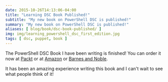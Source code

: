 ```yaml
---
date: 2015-10-26T14:13:06-04:00
title: "Learning DSC Book Published!"
subtitle: "My new book on PowerShell DSC is published!"
summary: "My new book on PowerShell DSC is published!"
aliases: [ blog/book/dsc-book-published/ ]
img: img/learning_powershell_dsc_first_edition.jpg
tags: [ dsc, puppet, book ]
---
```


The PowerShell DSC Book I have been writing is finished! You can order it now at [Packt](https://www.packtpub.com/networking-and-servers/learning-powershell-dsc) or at [Amazon](http://www.amazon.com/Learning-PowerShell-DSC-James-Pogran-ebook/dp/B010T266PG/ref=sr_1_1?ie=UTF8&qid=1442681865&sr=8-1&keywords=learning+powershell+dsc) or [Barnes and Noble](http://www.barnesandnoble.com/w/learning-powershell-dsc-james-pogran/1122258456?ean=9781783980703).

It has been an amazing experience writing this book and I can't wait to see what people think of it!
